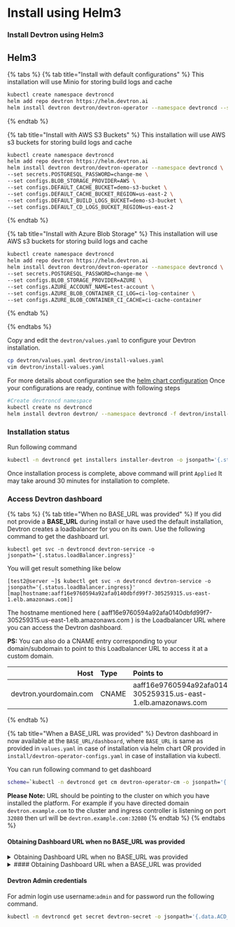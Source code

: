 # Install using Helm3

### Install Devtron using Helm3

## Helm3


{% tabs %}
{% tab title="Install with default configurations" %}
This installation will use Minio for storing build logs and cache

```bash
kubectl create namespace devtroncd
helm add repo devtron https://helm.devtron.ai
helm install devtron devtron/devtron-operator --namespace devtroncd --set secrets.POSTGRESQL_PASSWORD=change-me
```
{% endtab %}

{% tab title="Install with AWS S3 Buckets" %}
This installation will use AWS s3 buckets for storing build logs and cache

```bash
kubectl create namespace devtroncd
helm add repo devtron https://helm.devtron.ai
helm install devtron devtron/devtron-operator --namespace devtroncd \
--set secrets.POSTGRESQL_PASSWORD=change-me \
--set configs.BLOB_STORAGE_PROVIDER=AWS \
--set configs.DEFAULT_CACHE_BUCKET=demo-s3-bucket \
--set configs.DEFAULT_CACHE_BUCKET_REGION=us-east-2 \
--set configs.DEFAULT_BUILD_LOGS_BUCKET=demo-s3-bucket \
--set configs.DEFAULT_CD_LOGS_BUCKET_REGION=us-east-2
```
{% endtab %}

{% tab title="Install with Azure Blob Storage" %}
This installation will use AWS s3 buckets for storing build logs and cache

```bash
kubectl create namespace devtroncd
helm add repo devtron https://helm.devtron.ai
helm install devtron devtron/devtron-operator --namespace devtroncd \
--set secrets.POSTGRESQL_PASSWORD=change-me \
--set configs.BLOB_STORAGE_PROVIDER=AZURE \
--set configs.AZURE_ACCOUNT_NAME=test-account \
--set configs.AZURE_BLOB_CONTAINER_CI_LOG=ci-log-container \
--set configs.AZURE_BLOB_CONTAINER_CI_CACHE=ci-cache-container
```
{% endtab %}

{% endtabs %}


Copy and edit the `devtron/values.yaml` to configure your Devtron installation.

```bash
cp devtron/values.yaml devtron/install-values.yaml
vim devtron/install-values.yaml
```

For more details about configuration see the [helm chart configuration](install-devtron-helm-3.md#configuration) Once your configurations are ready, continue with following steps

```bash
#Create devtroncd namespace
kubectl create ns devtroncd
helm install devtron devtron/ --namespace devtroncd -f devtron/install-values.yaml
```

### Installation status

Run following command

```bash
kubectl -n devtroncd get installers installer-devtron -o jsonpath='{.status.sync.status}'
```

Once installation process is complete, above command will print `Applied` It may take around 30 minutes for installation to complete.

### Access Devtron dashboard


{% tabs %}
{% tab title="When no BASE_URL was provided" %}
If you did not provide a **BASE_URL** during install or have used the default installation, Devtron creates a loadbalancer for you on its own. Use the following command to get the dashboard url.
```
kubectl get svc -n devtroncd devtron-service -o jsonpath='{.status.loadBalancer.ingress}'
```
You will get result something like below
```
[test2@server ~]$ kubectl get svc -n devtroncd devtron-service -o jsonpath='{.status.loadBalancer.ingress}'
[map[hostname:aaff16e9760594a92afa0140dbfd99f7-305259315.us-east-1.elb.amazonaws.com]]
```
The hostname mentioned here ( aaff16e9760594a92afa0140dbfd99f7-305259315.us-east-1.elb.amazonaws.com ) is the Loadbalancer URL where you can access the Devtron dashboard.

**PS:** You can also do a CNAME entry corresponding to your domain/subdomain to point to this Loadbalancer URL to access it at a custom domain.

| Host | Type | Points to |
|----------:|:------------|:--------|
| devtron.yourdomain.com | CNAME | aaff16e9760594a92afa0140dbfd99f7-305259315.us-east-1.elb.amazonaws.com |
{% endtab %}

{% tab title="When a BASE_URL was provided" %}
Devtron dashboard in now available at the `BASE_URL/dashboard`, where `BASE_URL` is same as
provided in `values.yaml` in case of installation via helm chart
OR
provided in `install/devtron-operator-configs.yaml` in case of installation via kubectl.

You can run following command to get dashboard
```bash
scheme=`kubectl -n devtroncd get cm devtron-operator-cm -o jsonpath='{.data.BASE_URL_SCHEME}'` && url=`kubectl -n devtroncd get cm devtron-operator-cm -o jsonpath='{.data.BASE_URL}'` && echo "$scheme://$url/dashboard"
```
**Please Note:** URL should be pointing to the cluster on which you have installed the platform. For example if you have directed domain `devtron.example.com` to the cluster and ingress controller is listening on port `32080` then url will be `devtron.example.com:32080`
{% endtab %}
{% endtabs %}





#### Obtaining Dashboard URL when no BASE_URL was provided
<details>
<summary>Obtaining Dashboard URL when no BASE_URL was provided</summary>

If you did not provide a **BASE_URL** during install or have used the default installation, Devtron creates a loadbalancer for you on its own. Use the following command to get the dashboard url.
```
kubectl get svc -n devtroncd devtron-service -o jsonpath='{.status.loadBalancer.ingress}'
```
You will get result something like below
```
[test2@server ~]$ kubectl get svc -n devtroncd devtron-service -o jsonpath='{.status.loadBalancer.ingress}'
[map[hostname:aaff16e9760594a92afa0140dbfd99f7-305259315.us-east-1.elb.amazonaws.com]]
```
The hostname mentioned here ( aaff16e9760594a92afa0140dbfd99f7-305259315.us-east-1.elb.amazonaws.com ) is the Loadbalancer URL where you can access the Devtron dashboard.

**PS:** You can also do a CNAME entry corresponding to your domain/subdomain to point to this Loadbalancer URL to access it at a custom domain.

| Host | Type | Points to |
|----------:|:------------|:--------|
| devtron.yourdomain.com | CNAME | aaff16e9760594a92afa0140dbfd99f7-305259315.us-east-1.elb.amazonaws.com |
</details>

<details>
<summary>#### Obtaining Dashboard URL when a BASE_URL was provided</summary>
Devtron dashboard in now available at the `BASE_URL/dashboard`, where `BASE_URL` is same as
provided in `values.yaml` in case of installation via helm chart
OR
provided in `install/devtron-operator-configs.yaml` in case of installation via kubectl.

You can run following command to get dashboard
```bash
scheme=`kubectl -n devtroncd get cm devtron-operator-cm -o jsonpath='{.data.BASE_URL_SCHEME}'` && url=`kubectl -n devtroncd get cm devtron-operator-cm -o jsonpath='{.data.BASE_URL}'` && echo "$scheme://$url/dashboard"
```
**Please Note:** URL should be pointing to the cluster on which you have installed the platform. For example if you have directed domain `devtron.example.com` to the cluster and ingress controller is listening on port `32080` then url will be `devtron.example.com:32080`
</details>

#### Devtron Admin credentials
For admin login use username:`admin` and for password run the following command.
```bash
kubectl -n devtroncd get secret devtron-secret -o jsonpath='{.data.ACD_PASSWORD}' | base64 -d
```
